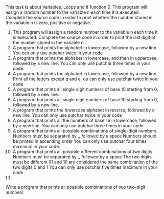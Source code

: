 This task is about Variables, Loops and if function
0. This program will assign a random number to the variable n each time it
	is executed. Complete the source code in order to print whether the
	number stored in the variable n is zero, positive or negative.
1. This program will assign a random number to the variable n each time it is
	executed. Complete the source code in order to print the last digit of
	the number stored in the variable n
2. A program that prints the alphabet in lowercase, followed by a new line.
	You can only use putchar twice in your code
3. A program that prints the alphabet in lowercase, and then in uppercase,
	followed by a new line. 
	You can only use putchar three times in your code.
4. A program that prints the alphabet in lowercase, followed by a new line.
	Print all the letters except q and e.
	ou can only use putchar twice in your code
5. A program that prints all single digit numbers of base 10 starting from 0,
	followed by a new line.
6. A program that prints all single digit numbers of base 10 starting from 0,
	followed by a new line.
7. A program that prints the lowercase alphabet in reverse, followed by a new
	line.
	You can only use putchar twice in your code
8. A program that prints all the numbers of base 16 in lowercase, followed by
	a new line.
	You can only use putchar three times in your code.
9. A program that prints all possible combinations of single-digit numbers. 
	Numbers must be separated by ,, followed by a space
	Numbers should be printed in ascending order
	You can only use putchar four times maximum in your code.
10. A program that prints all possible different combinations of two digits.
	Numbers must be separated by ,, followed by a space
	The two digits must be different
	01 and 10 are considered the same combination of the two digits 0 and 1
	You can only use putchar five times maximum in your code
11. 	
Write a program that prints all possible combinations of two two-digit numbers
